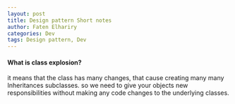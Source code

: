 ```yaml
---
layout: post
title: Design pattern Short notes
author: Faten Elhariry
categories: Dev
tags: Design pattern, Dev
---
```


#### What is class explosion?
  it means that the class has many changes, that cause creating many many Inheritances subclasses.
  so we need to give your objects new responsibilities without making any code changes to the underlying classes.   
